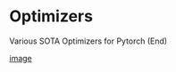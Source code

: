 # Optimizers
Various SOTA Optimizers for Pytorch (End)

[image](https://forums.fast.ai/uploads/default/original/3X/c/c/cc08a73035fb69705b5f0b5096325f636b20ebc2.jpeg)
